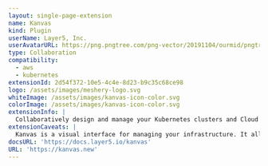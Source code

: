 ```yaml
---
layout: single-page-extension
name: Kanvas
kind: Plugin
userName: Layer5, Inc.
userAvatarURL: https://png.pngtree.com/png-vector/20191104/ourmid/pngtree-businessman-avatar-cartoon-style-png-image_1953664.jpg
type: Collaboration
compatibility: 
  - aws
  - kubernetes
extensionId: 2d54f372-10e5-4c4e-8d23-b9c35c68ce98
logo: /assets/images/meshery-logo.svg
whiteImage: /assets/images/kanvas-icon-color.svg
colorImage: /assets/images/kanvas-icon-color.svg
extensionInfo: |
  Collaboratively design and manage your Kubernetes clusters and Cloud services. 
extensionCaveats: |
  Kanvas is a visual interface for managing your infrastructure. It allows you to create, edit, and share your infrastructure as code. Kanvas is a visual interface for managing your infrastructure. It allows you to create, edit, and share your infrastructure as code.  
docsURL: 'https://docs.layer5.io/kanvas'
URL: 'https://kanvas.new'
---
```

